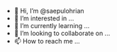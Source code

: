 - 👋 Hi, I’m @saepulohrian
- 👀 I’m interested in ...
- 🌱 I’m currently learning ...
- 💞️ I’m looking to collaborate on ...
- 📫 How to reach me ...

<!---
saepulohrian/saepulohrian is a ✨ special ✨ repository because its `README.md` (this file) appears on your GitHub profile.
You can click the Preview link to take a look at your changes.
--->
